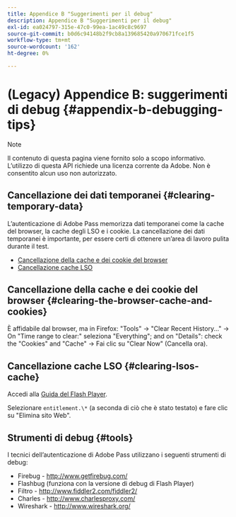 ```yaml
---
title: Appendice B "Suggerimenti per il debug"
description: Appendice B "Suggerimenti per il debug"
exl-id: ea024797-315e-47c0-99ea-1ac49c8c9697
source-git-commit: b0d6c94148b2f9cb8a139685420a970671fce1f5
workflow-type: tm+mt
source-wordcount: '162'
ht-degree: 0%

---
```


# (Legacy) Appendice B: suggerimenti di debug {#appendix-b-debugging-tips}

>[!NOTE]
>
>Il contenuto di questa pagina viene fornito solo a scopo informativo. L’utilizzo di questa API richiede una licenza corrente da Adobe. Non è consentito alcun uso non autorizzato.


## Cancellazione dei dati temporanei {#clearing-temporary-data}

L’autenticazione di Adobe Pass memorizza dati temporanei come la cache del browser, la cache degli LSO e i cookie. La cancellazione dei dati temporanei è importante, per essere certi di ottenere un’area di lavoro pulita durante il test.

- [Cancellazione della cache e dei cookie del browser](#clearing-the-browser-cache-and-cookies)
- [Cancellazione cache LSO](#clearing-lsos-cache)


## Cancellazione della cache e dei cookie del browser {#clearing-the-browser-cache-and-cookies}

È affidabile dal browser, ma in Firefox: &quot;Tools&quot; -\> &quot;Clear Recent History...&quot; -\> On &quot;Time range to clear:&quot; seleziona &quot;Everything&quot;; and on &quot;Details&quot;: check the &quot;Cookies&quot; and &quot;Cache&quot; -\> Fai clic su &quot;Clear Now&quot; (Cancella ora).


## Cancellazione cache LSO {#clearing-lsos-cache}

Accedi alla [Guida del Flash Player](http://www.macromedia.com/support/documentation/en/flashplayer/help/settings_manager07.html).

Selezionare ```entitlement.\*``` (a seconda di ciò che è stato testato) e fare clic su &quot;Elimina sito Web&quot;.


## Strumenti di debug {#tools}

I tecnici dell’autenticazione di Adobe Pass utilizzano i seguenti strumenti di debug:

- Firebug - <http://www.getfirebug.com/>
- Flashbug (funziona con la versione di debug di Flash Player)
- Filtro - <http://www.fiddler2.com/fiddler2/>
- Charles - <http://www.charlesproxy.com/>
- Wireshark - <http://www.wireshark.org/>


<!--
## Related Information

- [Programmer Integration Guide](/help/authentication/programmer-integration-guide-overview.md)

- [Using Charles Proxy (Tech Note)](https://tve.zendesk.com/hc/en-us/articles/204962849-Using-Charles-Proxy)
-->
